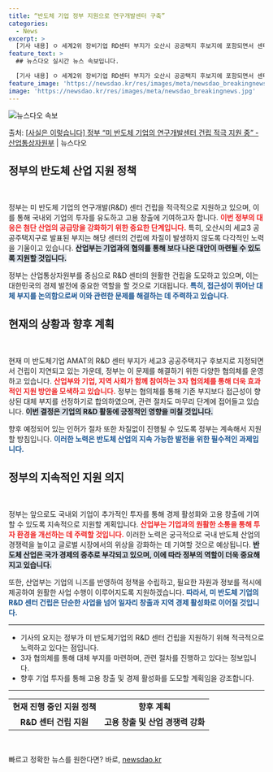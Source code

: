 ```yaml
---
title: “반도체 기업 정부 지원으로 연구개발센터 구축”
categories:
  - News
excerpt: >
  [기사 내용] ㅇ 세계2위 장비기업 RD센터 부지가 오산시 공공택지 후보지에 포함되면서 센터 건립에 차질이 …
feature_text: >
  ## 뉴스다오 실시간 뉴스 속보입니다.

  [기사 내용] ㅇ 세계2위 장비기업 RD센터 부지가 오산시 공공택지 후보지에 포함되면서 센터 건립에 차질이 …
feature_image: 'https://newsdao.kr/res/images/meta/newsdao_breakingnews.jpg'
image: 'https://newsdao.kr/res/images/meta/newsdao_breakingnews.jpg'
---
```


![뉴스다오 속보](https://newsdao.kr/res/images/meta/newsdao_breakingnews.jpg)

<p>출처: <a href="https://newsdao.kr/3700" rel="dofollow">[사실은 이렇습니다] 정부 “미 반도체 기업의 연구개발센터 건립 적극 지원 중” - 산업통상자원부</a> | 뉴스다오</p>

<h2 data-ke-size="size26">정부의 반도체 산업 지원 정책</h2>
<p data-ke-size="size16">&nbsp;</p>
정부는 미 반도체 기업의 연구개발(R&D) 센터 건립을 적극적으로 지원하고 있으며, 이를 통해 국내외 기업의 투자를 유도하고 고용 창출에 기여하고자 합니다. <b><span style="color: #ee2323;">이번 정부의 대응은 첨단 산업의 공급망을 강화하기 위한 중요한 단계입니다.</span></b> 특히, 오산시의 세교3 공공주택지구로 발표된 부지는 해당 센터의 건립에 차질이 발생하지 않도록 다각적인 노력을 기울이고 있습니다. <b><span style="background-color: #21538527;">산업부는 기업과의 협의를 통해 보다 나은 대안이 마련될 수 있도록 지원할 것입니다.</span></b>

정부는 산업통상자원부를 중심으로 R&D 센터의 원활한 건립을 도모하고 있으며, 이는 대한민국의 경제 발전에 중요한 역할을 할 것으로 기대됩니다. <b><span style="color: #1a5490;">특히, 접근성이 뛰어난 대체 부지를 논의함으로써 이와 관련한 문제를 해결하는 데 주력하고 있습니다.</span></b>

<h2 data-ke-size="size26">현재의 상황과 향후 계획</h2>
<p data-ke-size="size16">&nbsp;</p>
현재 미 반도체기업 AMAT의 R&D 센터 부지가 세교3 공공주택지구 후보지로 지정되면서 건립이 지연되고 있는 가운데, 정부는 이 문제를 해결하기 위한 다양한 협의체를 운영하고 있습니다. <b><span style="color: #ee2323;">산업부와 기업, 지역 사회가 함께 참여하는 3자 협의체를 통해 더욱 효과적인 지원 방안을 모색하고 있습니다.</span></b> 정부는 협의체를 통해 기존 부지보다 접근성이 향상된 대체 부지를 선정하기로 합의하였으며, 관련 절차도 마무리 단계에 접어들고 있습니다. <b><span style="background-color: #21538527;">이번 결정은 기업의 R&D 활동에 긍정적인 영향을 미칠 것입니다.</span></b>

향후 예정되어 있는 인허가 절차 또한 차질없이 진행될 수 있도록 정부는 계속해서 지원할 방침입니다. <b><span style="color: #1a5490;">이러한 노력은 반도체 산업의 지속 가능한 발전을 위한 필수적인 과제입니다.</span></b>

<h2 data-ke-size="size26">정부의 지속적인 지원 의지</h2>
<p data-ke-size="size16">&nbsp;</p>
정부는 앞으로도 국내외 기업이 추가적인 투자를 통해 경제 활성화와 고용 창출에 기여할 수 있도록 지속적으로 지원할 계획입니다. <b><span style="color: #ee2323;">산업부는 기업과의 원활한 소통을 통해 투자 환경을 개선하는 데 주력할 것입니다.</span></b> 이러한 노력은 궁극적으로 국내 반도체 산업의 경쟁력을 높이고 글로벌 시장에서의 위상을 강화하는 데 기여할 것으로 예상됩니다. <b><span style="background-color: #21538527;">반도체 산업은 국가 경제의 중추로 부각되고 있으며, 이에 따라 정부의 역할이 더욱 중요해지고 있습니다.</span></b>

또한, 산업부는 기업의 니즈를 반영하여 정책을 수립하고, 필요한 자원과 정보를 적시에 제공하여 원활한 사업 수행이 이루어지도록 지원하겠습니다. <b><span style="color: #1a5490;">따라서, 미 반도체 기업의 R&D 센터 건립은 단순한 사업을 넘어 일자리 창출과 지역 경제 활성화로 이어질 것입니다.</span></b>

<hr>
<ul>
    <li>기사의 요지는 정부가 미 반도체기업의 R&D 센터 건립을 지원하기 위해 적극적으로 노력하고 있다는 점입니다.</li>
    <li>3자 협의체를 통해 대체 부지를 마련하며, 관련 절차를 진행하고 있다는 정보입니다.</li>
    <li>향후 기업 투자를 통해 고용 창출 및 경제 활성화를 도모할 계획임을 강조합니다.</li>
</ul>
<hr>
<table style="width:100%">
    <tr>
        <td style="text-align: center; height: 17px;"><b>현재 진행 중인 지원 정책</b></td>
        <td style="text-align: center; height: 17px;"><b>향후 계획</b></td>
    </tr>
    <tr>
        <td style="text-align: center; height: 17px;"><b>R&D 센터 건립 지원</b></td>
        <td style="text-align: center; height: 17px;"><b>고용 창출 및 산업 경쟁력 강화</b></td>
    </tr>
</table>
<p data-ke-size="size16">&nbsp;</p> 

빠르고 정확한 뉴스를 원한다면? 바로, <a href="https://newsdao.kr" rel="dofollow">newsdao.kr</a>


